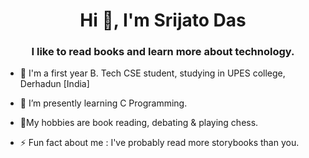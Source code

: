 <h1 align="center">Hi 👋, I'm Srijato Das</h1>
<h3 align="center"> I like to read books and learn more about technology. </h3>

- 🔭  I'm a first year B. Tech CSE student, studying in UPES college, Derhadun [India]
- 🌱 I’m presently learning C Programming.
- 💬My hobbies are book reading, debating & playing chess.

- ⚡ Fun fact about me :   I've probably read more storybooks than you.

